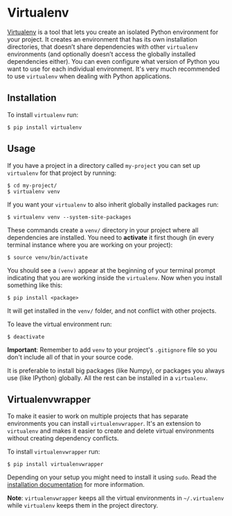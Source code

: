 # Virtualenv

[Virtualenv](http://www.virtualenv.org/) is a tool that lets you create an isolated Python environment for your project. It creates an environment that has its own installation directories, that doesn’t share dependencies with other `virtualenv` environments \(and optionally doesn’t access the globally installed dependencies either\). You can even configure what version of Python you want to use for each individual environment. It's very much recommended to use `virtualenv` when dealing with Python applications.

## Installation

To install `virtualenv` run:

```text
$ pip install virtualenv
```

## Usage

If you have a project in a directory called `my-project` you can set up `virtualenv` for that project by running:

```text
$ cd my-project/
$ virtualenv venv
```

If you want your `virtualenv` to also inherit globally installed packages run:

```text
$ virtualenv venv --system-site-packages
```

These commands create a `venv/` directory in your project where all dependencies are installed. You need to **activate** it first though \(in every terminal instance where you are working on your project\):

```text
$ source venv/bin/activate
```

You should see a `(venv)` appear at the beginning of your terminal prompt indicating that you are working inside the `virtualenv`. Now when you install something like this:

```text
$ pip install <package>
```

It will get installed in the `venv/` folder, and not conflict with other projects.

To leave the virtual environment run:

```text
$ deactivate
```

**Important**: Remember to add `venv` to your project's `.gitignore` file so you don't include all of that in your source code.

It is preferable to install big packages \(like Numpy\), or packages you always use \(like IPython\) globally. All the rest can be installed in a `virtualenv`.

## Virtualenvwrapper

To make it easier to work on multiple projects that has separate environments you can install `virtualenvwrapper`. It's an extension to `virtualenv` and makes it easier to create and delete virtual environments without creating dependency conflicts.

To install `virtualenvwrapper` run:

```text
$ pip install virtualenvwrapper
```

Depending on your setup you might need to install it using `sudo`. Read the [installation documentation](https://virtualenvwrapper.readthedocs.io/en/latest/install.html) for more information.

**Note**: `virtualenvwrapper` keeps all the virtual environments in `~/.virtualenv` while `virtualenv` keeps them in the project directory.

